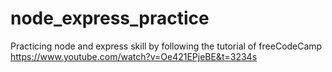 # node_express_practice

Practicing node and express skill by following the tutorial of freeCodeCamp
https://www.youtube.com/watch?v=Oe421EPjeBE&t=3234s

